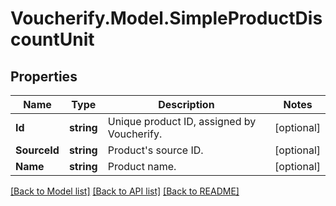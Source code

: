 # Voucherify.Model.SimpleProductDiscountUnit

## Properties

Name | Type | Description | Notes
------------ | ------------- | ------------- | -------------
**Id** | **string** | Unique product ID, assigned by Voucherify. | [optional] 
**SourceId** | **string** | Product&#39;s source ID. | [optional] 
**Name** | **string** | Product name. | [optional] 

[[Back to Model list]](../../README.md#documentation-for-models) [[Back to API list]](../../README.md#documentation-for-api-endpoints) [[Back to README]](../../README.md)

